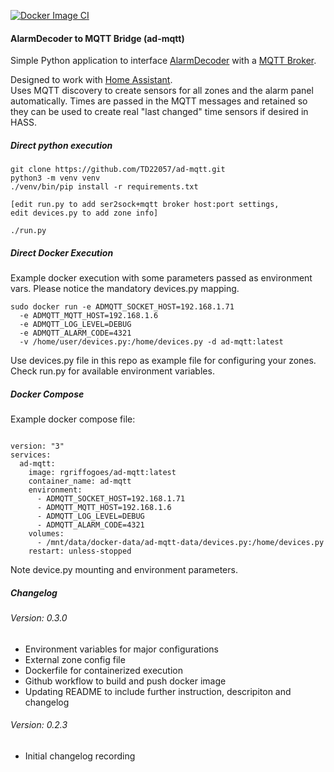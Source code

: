 
[![Docker Image CI](https://github.com/rgriffogoes/ad-mqtt/actions/workflows/docker-image.yml/badge.svg)](https://github.com/rgriffogoes/ad-mqtt/actions/workflows/docker-image.yml)

#### AlarmDecoder to MQTT Bridge (ad-mqtt)

Simple Python application to interface [AlarmDecoder](https://github.com/nutechsoftware/alarmdecoder) with a [MQTT Broker](https://en.wikipedia.org/wiki/MQTT).

Designed to work with [Home Assistant](https://www.home-assistant.io/).  
Uses MQTT discovery to create sensors for all zones and the alarm panel
automatically.  Times are passed in the MQTT messages and retained so they
can be used to create real "last changed" time sensors if desired in HASS.

##### Direct python execution
```
git clone https://github.com/TD22057/ad-mqtt.git
python3 -m venv venv
./venv/bin/pip install -r requirements.txt

[edit run.py to add ser2sock+mqtt broker host:port settings, 
edit devices.py to add zone info]

./run.py
```

##### Direct Docker Execution
Example docker execution with some parameters passed as environment vars. 
Please notice the mandatory devices.py mapping.

```
sudo docker run -e ADMQTT_SOCKET_HOST=192.168.1.71  
  -e ADMQTT_MQTT_HOST=192.168.1.6 
  -e ADMQTT_LOG_LEVEL=DEBUG 
  -e ADMQTT_ALARM_CODE=4321
  -v /home/user/devices.py:/home/devices.py -d ad-mqtt:latest
```
Use devices.py file in this repo as example file for configuring your zones.
Check run.py for available environment variables.

##### Docker Compose
Example docker compose file:
```

version: "3"
services:
  ad-mqtt:
    image: rgriffogoes/ad-mqtt:latest
    container_name: ad-mqtt
    environment:
      - ADMQTT_SOCKET_HOST=192.168.1.71
      - ADMQTT_MQTT_HOST=192.168.1.6
      - ADMQTT_LOG_LEVEL=DEBUG
      - ADMQTT_ALARM_CODE=4321
    volumes:
      - /mnt/data/docker-data/ad-mqtt-data/devices.py:/home/devices.py
    restart: unless-stopped

```
Note device.py mounting and environment parameters.

##### Changelog

###### Version: 0.3.0
 - Environment variables for major configurations
 - External zone config file
 - Dockerfile for containerized execution
 - Github workflow to build and push docker image
 - Updating README to include further instruction, descripiton and changelog

###### Version: 0.2.3
 - Initial changelog recording